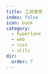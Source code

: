 ```yaml
---
title: 工具使用
index: false
icon: book
category:
  - hyperlane
  - web
  - rust
  - utils
dir:
  order: 7
---
```

